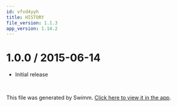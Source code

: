 ```yaml
---
id: vfvd4yyh
title: HISTORY
file_version: 1.1.3
app_version: 1.14.2
---
```


# 1.0.0 / 2015-06-14

*   Initial release

<br/>

This file was generated by Swimm. [Click here to view it in the app](https://app.swimm.io/repos/Z2l0aHViJTNBJTNBYmxvZyUzQSUzQXdlbmZlbmd3YW5n/docs/vfvd4yyh).
